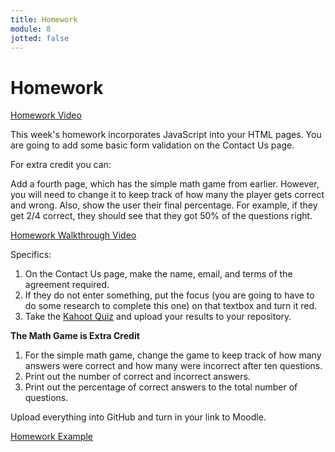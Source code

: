 ```yaml
---
title: Homework
module: 8
jotted: false
---
```


# Homework

<p><a href="//www.youtube.com/embed/EkuQIRWkybQ" data-lity>Homework Video</a></p>

This week's homework incorporates JavaScript into your HTML pages. You are going to add some basic form validation on the Contact Us page. 

For extra credit you can: 

Add a fourth page, which has the simple math game from earlier. However, you will need to change it to keep track of how many the player gets correct and wrong. Also, show the user their final percentage. For example, if they get 2/4 correct, they should see that they got 50% of the questions right.

<p><a href="//www.youtube.com/embed/lOsqNPcmf38" data-lity>Homework Walkthrough Video</a></p>

Specifics:

1. On the Contact Us page, make the name, email, and terms of the agreement required.
2. If they do not enter something, put the focus (you are going to have to do some research to complete this one) on that textbox and turn it red.
3. Take the <a href="https://kahoot.it/challenge/02861596?challenge-id=84387498-97d5-4d82-ae4e-eabb1c94cf58_1696112555250" target="_blank">Kahoot Quiz</a> and upload your results to your repository.

**The Math Game is Extra Credit**

1. For the simple math game, change the game to keep track of how many answers were correct and how many were incorrect after ten questions.
2. Print out the number of correct and incorrect answers.
3. Print out the percentage of correct answers to the total number of questions.



Upload everything into GitHub and turn in your link to Moodle.

<a href="https://github.com/Montana-Media-Arts/120_CreativeCoding1-Fall2023-Samples/tree/main/Homework%208" target="_blank">Homework Example</a>
